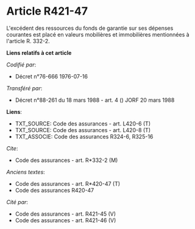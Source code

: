# Article R421-47

L'excédent des ressources du fonds de garantie sur ses dépenses courantes est placé en valeurs mobilières et immobilières
mentionnées à l'article R. 332-2.

**Liens relatifs à cet article**

_Codifié par_:

  - Décret n°76-666 1976-07-16

_Transféré par_:

  - Décret n°88-261 du 18 mars 1988 - art. 4 () JORF 20 mars 1988

**Liens**:

  - TXT_SOURCE: Code des assurances - art. L420-6 (T)
  - TXT_SOURCE: Code des assurances - art. L420-8 (T)
  - TXT_ASSOCIE: Code des assurances R324-6, R325-16

_Cite_:

  - Code des assurances - art. R*332-2 (M)

_Anciens textes_:

  - Code des assurances - art. R*420-47 (T)
  - Code des assurances R420-47

_Cité par_:

  - Code des assurances - art. R421-45 (V)
  - Code des assurances - art. R421-46 (V)
